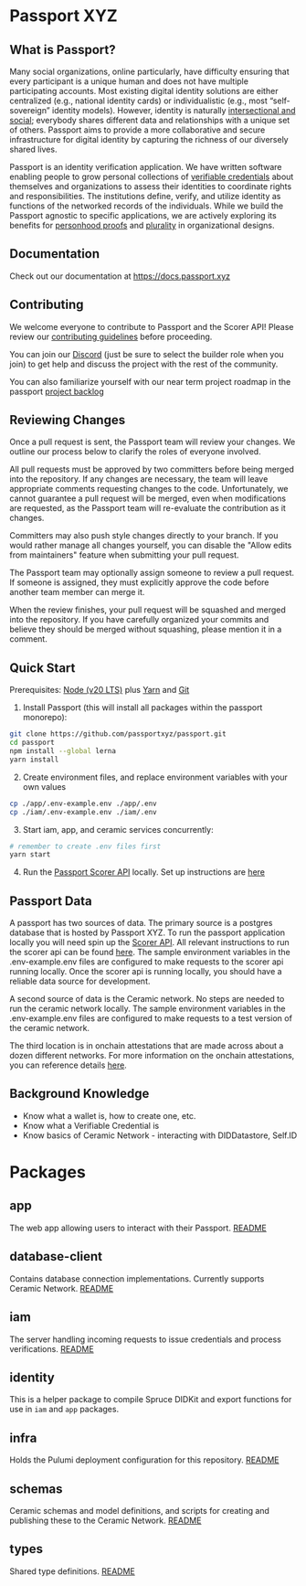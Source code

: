 # Passport XYZ

## What is Passport?

Many social organizations, online particularly, have difficulty ensuring that every participant is a unique human and does not have multiple participating accounts. Most existing digital identity solutions are either centralized (e.g., national identity cards) or individualistic (e.g., most “self-sovereign” identity models). However, identity is naturally [intersectional and social](https://www.radicalxchange.org/concepts/intersectional-social-identity/); everybody shares different data and relationships with a unique set of others. Passport aims to provide a more collaborative and secure infrastructure for digital identity by capturing the richness of our diversely shared lives.

Passport is an identity verification application. We have written software enabling people to grow personal collections of [verifiable credentials](https://decentralized-id.com/web-standards/w3c/wg/vc/verifiable-credentials/) about themselves and organizations to assess their identities to coordinate rights and responsibilities. The institutions define, verify, and utilize identity as functions of the networked records of the individuals. While we build the Passport agnostic to specific applications, we are actively exploring its benefits for [personhood proofs](https://en.wikipedia.org/wiki/Proof_of_personhood) and [plurality](https://www.radicalxchange.org/media/blog/why-i-am-a-pluralist/) in organizational designs.

## Documentation

Check out our documentation at https://docs.passport.xyz

## Contributing

We welcome everyone to contribute to Passport and the Scorer API! Please review our [contributing guidelines](./CONTRIBUTING.md) before proceeding.

You can join our [Discord](https://discord.gg/passport) (just be sure to select the builder role when you join) to get help and discuss the project with the rest of the community.

You can also familiarize yourself with our near term project roadmap in the passport [project backlog](https://github.com/orgs/passportxyz/projects/)

## Reviewing Changes

Once a pull request is sent, the Passport team will review your changes. We outline our process below to clarify the roles of everyone involved.

All pull requests must be approved by two committers before being merged into the repository. If any changes are necessary, the team will leave appropriate comments requesting changes to the code. Unfortunately, we cannot guarantee a pull request will be merged, even when modifications are requested, as the Passport team will re-evaluate the contribution as it changes.

Committers may also push style changes directly to your branch. If you would rather manage all changes yourself, you can disable the "Allow edits from maintainers" feature when submitting your pull request.

The Passport team may optionally assign someone to review a pull request. If someone is assigned, they must explicitly approve the code before another team member can merge it.

When the review finishes, your pull request will be squashed and merged into the repository. If you have carefully organized your commits and believe they should be merged without squashing, please mention it in a comment.

## Quick Start

Prerequisites: [Node (v20 LTS)](https://nodejs.org/en/download/) plus [Yarn](https://classic.yarnpkg.com/en/docs/install/) and [Git](https://git-scm.com/downloads)

1. Install Passport (this will install all packages within the passport monorepo):

```sh
git clone https://github.com/passportxyz/passport.git
cd passport
npm install --global lerna
yarn install
```

2. Create environment files, and replace environment variables with your own values

```sh
cp ./app/.env-example.env ./app/.env
cp ./iam/.env-example.env ./iam/.env
```

3. Start iam, app, and ceramic services concurrently:

```sh
# remember to create .env files first
yarn start
```

4. Run the [Passport Scorer API](https://github.com/passportxyz/passport-scorer/tree/main/api) locally. Set up instructions are [here](https://github.com/passportxyz/passport-scorer/blob/main/SETUP.md)

## Passport Data

A passport has two sources of data. The primary source is a postgres database that is hosted by Passport XYZ. To run the passport application locally you will need spin up the [Scorer API](https://github.com/passportxyz/passport-scorer/tree/main/api). All relevant instructions to run the scorer api can be found [here](https://github.com/passportxyz/passport-scorer/blob/main/SETUP.md). The sample environment variables in the .env-example.env files are configured to make requests to the scorer api running locally. Once the scorer api is running locally, you should have a reliable data source for development.

A second source of data is the Ceramic network. No steps are needed to run the ceramic network locally. The sample environment variables in the .env-example.env files are configured to make requests to a test version of the ceramic network.

The third location is in onchain attestations that are made across about a dozen different networks. For more information on the onchain attestations, you can reference details [here](https://easscan.org/).

## Background Knowledge

- Know what a wallet is, how to create one, etc.
- Know what a Verifiable Credential is
- Know basics of Ceramic Network - interacting with DIDDatastore, Self.ID

# Packages

## app

The web app allowing users to interact with their Passport. [README](app/README.md)

## database-client

Contains database connection implementations. Currently supports Ceramic Network. [README](database-client/README.md)

## iam

The server handling incoming requests to issue credentials and process verifications. [README](iam/README.md)

## identity

This is a helper package to compile Spruce DIDKit and export functions for use in `iam` and `app` packages.

## infra

Holds the Pulumi deployment configuration for this repository. [README](infra/README.md)

## schemas

Ceramic schemas and model definitions, and scripts for creating and publishing these to the Ceramic Network. [README](schemas/README.md)

## types

Shared type definitions. [README](types/README.md)
